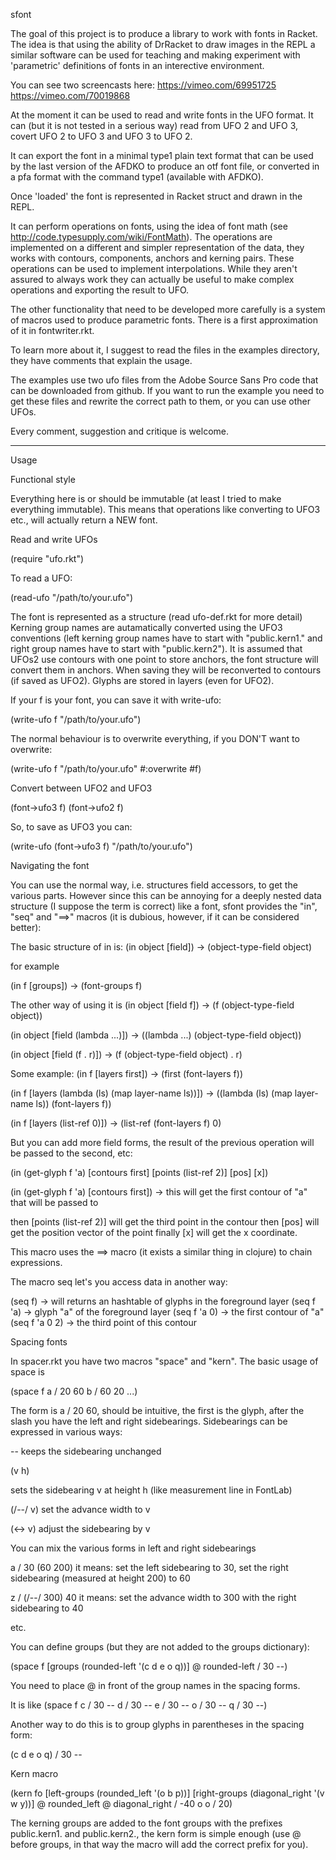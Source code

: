 sfont


The goal of this project is to produce a library to work with fonts in Racket.
The idea is that using the ability of DrRacket to draw images in the REPL a similar software can be used for teaching and making experiment with 'parametric' definitions of fonts in an interective environment.

You can see two screencasts here:
https://vimeo.com/69951725
https://vimeo.com/70019868

At the moment it can be used to read and write fonts in the UFO format. It can (but it is not tested in a serious way) read from UFO 2 and UFO 3, covert UFO 2 to UFO 3 and UFO 3 to UFO 2.

It can export the font in a minimal type1 plain text format that can be used by the last version of the AFDKO to produce an otf font file, or converted in a pfa format with the command type1 (available with AFDKO).

Once 'loaded' the font is represented in Racket struct and drawn in the REPL. 

It can perform operations on fonts, using the idea of font math (see http://code.typesupply.com/wiki/FontMath). The operations are implemented on a different and simpler representation of the data, they works with contours, components, anchors and kerning pairs.
These operations can be used to implement interpolations.
While they aren't assured to always work they can actually be useful to make complex operations and exporting the result to UFO.

The other functionality that need to be developed more carefully is a system of macros used to produce parametric fonts. There is a first approximation of it in fontwriter.rkt.

To learn more about it, I suggest to read the files in the examples directory, they have comments that explain the usage.

The examples use two ufo files from the Adobe Source Sans Pro code that can be downloaded from github. If you want to run the example you need to get these files and rewrite the correct path to them, or you can use other UFOs.

Every comment, suggestion and critique is welcome.

-------

Usage

Functional style

Everything here is or should be immutable (at least I tried to make everything immutable).
This means that operations like converting to UFO3 etc., will actually return a NEW font.

Read and write UFOs

(require "ufo.rkt")

To read a UFO:

(read-ufo "/path/to/your.ufo")

The font is represented as a structure (read ufo-def.rkt for more detail)
Kerning group names are autamatically converted using the UFO3 conventions (left kerning group names have to start with "public.kern1." and right group names have to start with "public.kern2").
It is assumed that UFOs2 use contours with one point to store anchors, the font structure will convert them in anchors. When saving they will be reconverted to contours (if saved as UFO2).
Glyphs are stored in layers (even for UFO2).

If your f is your font, you can save it with write-ufo:

(write-ufo f "/path/to/your.ufo")

The normal behaviour is to overwrite everything, if you DON'T want to overwrite:

(write-ufo f "/path/to/your.ufo" #:overwrite #f)

Convert between UFO2 and UFO3

(font->ufo3 f)
(font->ufo2 f)

So, to save as UFO3 you can:

(write-ufo (font->ufo3 f) "/path/to/your.ufo")

Navigating the font

You can use the normal way, i.e. structures field accessors, to get the various parts.
However since this can be annoying for a deeply nested data structure (I suppose the term is correct) like a font, sfont provides the "in", "seq" and "==>" macros (it is dubious, however, if it can be considered better):

The basic structure of in is:
(in object [field]) -> (object-type-field object)

for example

(in f [groups]) -> (font-groups f)

The other way of using it is
(in object [field f]) -> (f (object-type-field object))

(in object [field (lambda ...)]) -> ((lambda ...) (object-type-field object))

(in object [field (f . r)]) -> (f (object-type-field object) . r)

Some example:
(in f [layers first]) -> (first (font-layers f))

(in f [layers (lambda (ls) (map layer-name ls))]) -> ((lambda (ls) (map layer-name ls)) (font-layers f))

(in f [layers (list-ref 0)]) -> (list-ref (font-layers f) 0)

But you can add more field forms, the result of the previous operation will be passed to the second, etc:

(in (get-glyph f 'a) [contours first] [points (list-ref 2)] [pos] [x])

(in (get-glyph f 'a) [contours first]) -> this will get the first contour of "a" that will be passed to

then [points (list-ref 2)] will get the third point in the contour
then [pos] will get the position vector of the point
finally [x] will get the x coordinate.

This macro uses the ==> macro (it exists a similar thing in clojure) to chain expressions.

The macro seq let's you access data in another way:

(seq f) -> will returns an hashtable of glyphs in the foreground layer
(seq f 'a) -> glyph "a" of the foreground layer
(seq f 'a 0) -> the first contour of "a"
(seq f 'a 0 2) -> the third point of this contour


Spacing fonts

In spacer.rkt you have two macros "space" and "kern".
The basic usage of space is

(space f
	a / 20 60
	b / 60 20
	...)
	
The form is a / 20 60, should be intuitive, the first is the glyph, after the slash you have the left and right sidebearings.
Sidebearings can be expressed in various ways:

-- 
keeps the sidebearing unchanged

(v h) 

sets the sidebearing v at height h (like measurement line in FontLab)

(/--/ v) 
set the advance width to v

(<-> v)
adjust the sidebearing by v

You can mix the various forms in left and right sidebearings

a / 30 (60 200)
it means: set the left sidebearing to 30, set the right sidebearing (measured at height 200) to 60

z / (/--/ 300) 40
it means: set the advance width to 300 with the right sidebearing to 40

etc.

You can define groups (but they are not added to the groups dictionary):

(space f
	[groups
		(rounded-left '(c d e o q))]
	@ rounded-left / 30 --)
	
You need to place @ in front of the group names in the spacing forms.

It is like
(space f
	c / 30 --
	d / 30 --
	e / 30 --
	o / 30 --
	q / 30 --)
	
Another way to do this is to group glyphs in parentheses in the spacing form:

(c d e o q) / 30 --
	
	
Kern macro

(kern fo
	[left-groups 
			(rounded_left '(o b p))]
	[right-groups
		    (diagonal_right '(v w y))]
	@ rounded_left @ diagonal_right / -40
	o o / 20)
	
The kerning groups are added to the font groups with the prefixes public.kern1. and public.kern2., the kern form is simple enough (use @ before groups, in that way the macro will add the correct prefix for you).



	

	


